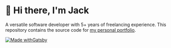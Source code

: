 # 👋 Hi there, I'm Jack
A versatile software developer with 5+ years of freelancing experience. This repository contains the source code for [my personal portfolio](https://jackchap.com).

[![Made withGatsby](https://img.shields.io/badge/Made%20with-Gatsby-663399?style=for-the-badge&logo=Gatsby)](https://www.gatsbyjs.com/)

